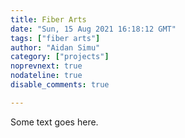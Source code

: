 ```yaml
---
title: Fiber Arts
date: "Sun, 15 Aug 2021 16:18:12 GMT"
tags: ["fiber arts"]
author: "Aidan Simu"
category: ["projects"]
noprevnext: true
nodateline: true
disable_comments: true

---
```


Some text goes here.
